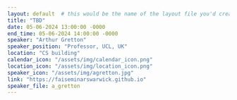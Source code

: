 ```yaml
---
layout: default  # this would be the name of the layout file you'd create for events
title: "TBD"
date: 05-06-2024 13:00:00 -0000
end_time: 05-06-2024 14:00:00 -0000
speaker: "Arthur Gretton"
speaker_position: "Professor, UCL, UK"
location: "CS building"
calendar_icon: "/assets/img/calendar_icon.png"
location_icon: "/assets/img/location_icon.png"
speaker_icon: "/assets/img/agretton.jpg"
link: "https://faiseminarswarwick.github.io"
speaker_file: a_gretton
---
```



